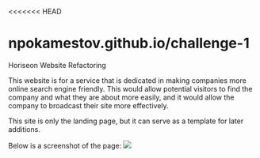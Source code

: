 <<<<<<< HEAD
# npokamestov.github.io/challenge-1
Horiseon Website Refactoring

This website is for a service that is dedicated in making companies more online search engine friendly. This would allow potential visitors to find the company and what they are about more easily, and it would allow the company to broadcast their site more effectively.

This site is only the landing page, but it can serve as a template for later additions.

Below is a screenshot of the page:
![](./Develop/assets/images/horiseon-screenshot.png)
